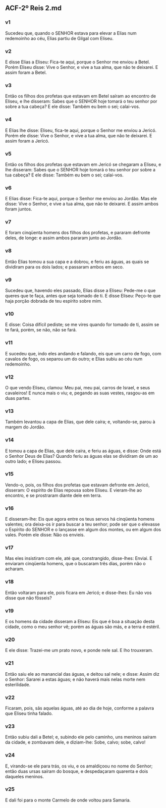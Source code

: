 ## ACF-2º Reis 2.md
### v1
 Sucedeu que, quando o SENHOR estava para elevar a Elias num redemoinho ao céu, Elias partiu de Gilgal com Eliseu.
### v2
 E disse Elias a Eliseu: Fica-te aqui, porque o Senhor me enviou a Betel. Porém Eliseu disse: Vive o Senhor, e vive a tua alma, que não te deixarei. E assim foram a Betel.
### v3
 Então os filhos dos profetas que estavam em Betel saíram ao encontro de Eliseu, e lhe disseram: Sabes que o SENHOR hoje tomará o teu senhor por sobre a tua cabeça? E ele disse: Também eu bem o sei; calai-vos.
### v4
 E Elias lhe disse: Eliseu, fica-te aqui, porque o Senhor me enviou a Jericó. Porém ele disse: Vive o Senhor, e vive a tua alma, que não te deixarei. E assim foram a Jericó.
### v5
 Então os filhos dos profetas que estavam em Jericó se chegaram a Eliseu, e lhe disseram: Sabes que o SENHOR hoje tomará o teu senhor por sobre a tua cabeça? E ele disse: Também eu bem o sei; calai-vos.
### v6
 E Elias disse: Fica-te aqui, porque o Senhor me enviou ao Jordão. Mas ele disse: Vive o Senhor, e vive a tua alma, que não te deixarei. E assim ambos foram juntos.
### v7
 E foram cinqüenta homens dos filhos dos profetas, e pararam defronte deles, de longe: e assim ambos pararam junto ao Jordão.
### v8
 Então Elias tomou a sua capa e a dobrou, e feriu as águas, as quais se dividiram para os dois lados; e passaram ambos em seco.
### v9
 Sucedeu que, havendo eles passado, Elias disse a Eliseu: Pede-me o que queres que te faça, antes que seja tomado de ti. E disse Eliseu: Peço-te que haja porção dobrada de teu espírito sobre mim.
### v10
 E disse: Coisa difícil pediste; se me vires quando for tomado de ti, assim se te fará, porém, se não, não se fará.
### v11
 E sucedeu que, indo eles andando e falando, eis que um carro de fogo, com cavalos de fogo, os separou um do outro; e Elias subiu ao céu num redemoinho.
### v12
 O que vendo Eliseu, clamou: Meu pai, meu pai, carros de Israel, e seus cavaleiros! E nunca mais o viu; e, pegando as suas vestes, rasgou-as em duas partes.
### v13
 Também levantou a capa de Elias, que dele caíra; e, voltando-se, parou à margem do Jordão.
### v14
 E tomou a capa de Elias, que dele caíra, e feriu as águas, e disse: Onde está o Senhor Deus de Elias? Quando feriu as águas elas se dividiram de um ao outro lado; e Eliseu passou.
### v15
 Vendo-o, pois, os filhos dos profetas que estavam defronte em Jericó, disseram: O espírito de Elias repousa sobre Eliseu. E vieram-lhe ao encontro, e se prostraram diante dele em terra.
### v16
 E disseram-lhe: Eis que agora entre os teus servos há cinqüenta homens valentes; ora deixa-os ir para buscar a teu senhor; pode ser que o elevasse o Espírito do SENHOR e o lançasse em algum dos montes, ou em algum dos vales. Porém ele disse: Não os envieis.
### v17
 Mas eles insistiram com ele, até que, constrangido, disse-lhes: Enviai. E enviaram cinqüenta homens, que o buscaram três dias, porém não o acharam.
### v18
 Então voltaram para ele, pois ficara em Jericó; e disse-lhes: Eu não vos disse que não fôsseis?
### v19
 E os homens da cidade disseram a Eliseu: Eis que é boa a situação desta cidade, como o meu senhor vê; porém as águas são más, e a terra é estéril.
### v20
 E ele disse: Trazei-me um prato novo, e ponde nele sal. E lho trouxeram.
### v21
 Então saiu ele ao manancial das águas, e deitou sal nele; e disse: Assim diz o Senhor: Sararei a estas águas; e não haverá mais nelas morte nem esterilidade.
### v22
 Ficaram, pois, sãs aquelas águas, até ao dia de hoje, conforme a palavra que Eliseu tinha falado.
### v23
 Então subiu dali a Betel; e, subindo ele pelo caminho, uns meninos saíram da cidade, e zombavam dele, e diziam-lhe: Sobe, calvo; sobe, calvo!
### v24
 E, virando-se ele para trás, os viu, e os amaldiçoou no nome do Senhor; então duas ursas saíram do bosque, e despedaçaram quarenta e dois daqueles meninos.
### v25
 E dali foi para o monte Carmelo de onde voltou para Samaria.
